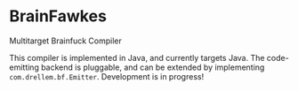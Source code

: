 BrainFawkes
===========

Multitarget Brainfuck Compiler

This compiler is implemented in Java, and currently targets Java. The code-emitting backend is pluggable, and can be extended by implementing <code>com.drellem.bf.Emitter</code>. Development is in progress!
